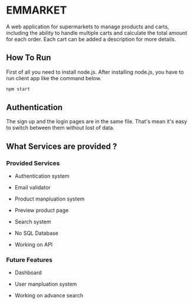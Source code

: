 # EMMARKET
A web application for supermarkets to manage products and carts, including the ability to handle multiple carts and calculate the total amount for each order. Each cart can be added a description for more details.
## How To Run

First of all you need to install node.js. After installing node.js, you have to run client app like the command below.
```bash
npm start
```
## Authentication

The sign up and the login pages are in the same file. That's mean it's easy to switch between them without lost of data.

## What Services are provided ?

### Provided Services

- Authentication system
  
- Email validator
  
- Product manpluation system
  
- Preview product page
  
- Search system
  
- No SQL Database
  
- Working on API

### Future Features

- Dashboard
  
- User manpluation system
  
- Working on advance search